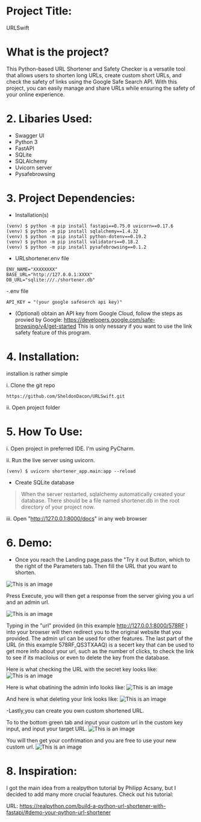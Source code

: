 # Project Title:

URLSwift


# What is the project?

This Python-based URL Shortener and Safety Checker is a versatile tool that allows users to shorten long URLs, create custom short URLs, and check the safety of links using the Google Safe Search API. With this project, you can easily manage and share URLs while ensuring the safety of your online experience.


# 2. Libaries Used:

- Swagger UI
- Python 3
- FastAPI
- SQLite
- SQLAlchemy
- Uvicorn server
- Pysafebrowsing

# 3. Project Dependencies:

 - Installation(s)
```
(venv) $ python -m pip install fastapi==0.75.0 uvicorn==0.17.6
(venv) $ python -m pip install sqlalchemy==1.4.32
(venv) $ python -m pip install python-dotenv==0.19.2
(venv) $ python -m pip install validators==0.18.2
(venv) $ python -m pip install pysafebrowsing==0.1.2

```

- URLshortener.env file

```
ENV_NAME="XXXXXXXX"
BASE_URL="http://127.0.0.1:XXXX"
DB_URL="sqlite:///./shortener.db"
```
-.env file
```
API_KEY = "(your google safeserch api key)"
```
- (Optional) obtain an API key from Google Cloud, follow the steps as provied by Google: https://developers.google.com/safe-browsing/v4/get-started
This is only nessary if you want to use the link safety feature of this program.
  


# 4. Installation:

installion is rather simple

i. Clone the git repo

```
https://github.com/SheldonDacon/URLSwift.git
```

ii. Open project folder



# 5. How To Use:

i. Open project in preferred IDE. I'm using PyCharm.

ii. Run the live server using uvicorn.

```commandline
(venv) $ uvicorn shortener_app.main:app --reload
```

- Create SQLite database

> When the server restarted, sqlalchemy automatically created your database. There should be a file named shortener.db in the root directory of your project now. 

iii. Open "http://127.0.0.1:8000/docs" in any web browser


# 6. Demo:

- Once you reach the Landing page,pass the "Try it out Button, which to the right of the Parameters tab. Then fill the URL that you want to shorten.

![This is an image](pic1.png)

Press Execute, you will then get a response from the server giving you a url and an admin url.

![This is an image](pic2.png)

Typing in the "url" provided \(in this example http://127.0.0.1:8000/578RF \) into your browser will then redirect you to the original website that you provided.
The admin url can be used for other features. The last part of the URL \(in this example 578RF_QS3TXAAQ\)  is a secert key that can be used to get more info about your url, such as the number of clicks, to check the link to see if its maciloius or even to delete the key from the database.

Here is what checking the URL with the secret key looks like:
![This is an image](pic3checklink.png)


Here is what obatining the admin info looks like:
![This is an image](\exmaple_pictures\pic4admin.png)


And here is what deleting your link looks like:
![This is an image](pic5deletion.png)


-Lastly,you can create you own custom shortened URL.

To to the bottom green tab and input your custom url in the custom key input, and input your target URL.
![This is an image](pic7.png)

You will then get your confrimation and you are free to use your new custom url.
![This is an image](pic6.png)








# 8. Inspiration:

I got the main idea from a realpython tutorial by Philipp Acsany, but I decided  to add many more crucial feautures. Check out his tutorial:

URL: https://realpython.com/build-a-python-url-shortener-with-fastapi/#demo-your-python-url-shortener
